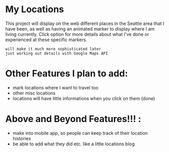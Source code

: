 # My Locations

This project will display on the web different places in the Seattle area that I have been, as well as having
an animated marker to display where I am living currently. Click option for more details about what I've done or experienced at these specific markers.


	will make it much more sophisticated later
	just working out details with Google Maps API



# Other Features I plan to add:
- mark locations where I want to travel too
- other misc locations
- locations will have little informations when you click on them (done)

# Above and Beyond Features!!! :
- make into mobile app, so people can keep track of their location histories
- be able to add what they did etc. like a little locations blog
